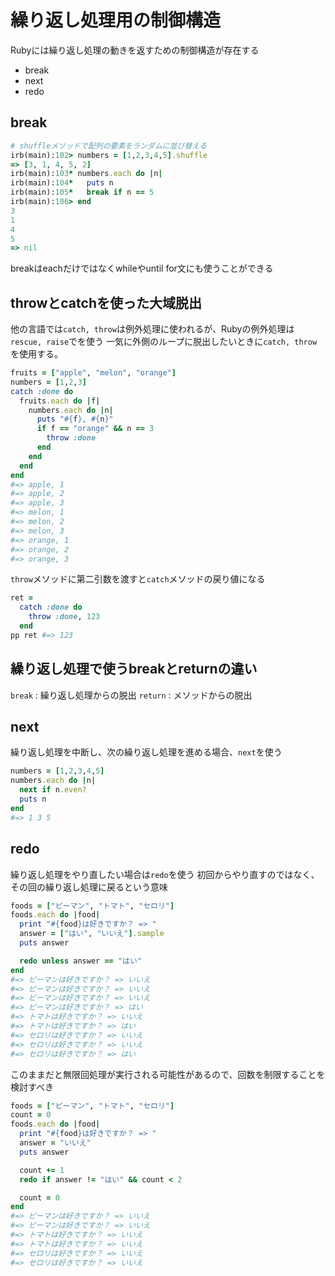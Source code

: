 # 繰り返し処理用の制御構造
Rubyには繰り返し処理の動きを返すための制御構造が存在する
- break
- next
- redo

## break
```ruby
# shuffleメソッドで配列の要素をランダムに並び替える
irb(main):102> numbers = [1,2,3,4,5].shuffle
=> [3, 1, 4, 5, 2]
irb(main):103* numbers.each do |n|
irb(main):104*   puts n
irb(main):105*   break if n == 5
irb(main):106> end
3
1
4
5
=> nil
```
breakはeachだけではなくwhileやuntil for文にも使うことができる

## throwとcatchを使った大域脱出
他の言語では`catch, throw`は例外処理に使われるが、Rubyの例外処理は`rescue, raise`でを使う
一気に外側のループに脱出したいときに`catch, throw`を使用する。
```ruby
fruits = ["apple", "melon", "orange"]
numbers = [1,2,3]
catch :done do
  fruits.each do |f|
    numbers.each do |n|
      puts "#{f}, #{n}"
      if f == "orange" && n == 3
        throw :done
      end
    end
  end
end
#=> apple, 1
#=> apple, 2
#=> apple, 3
#=> melon, 1
#=> melon, 2
#=> melon, 3
#=> orange, 1
#=> orange, 2
#=> orange, 3
```

`throw`メソッドに第二引数を渡すと`catch`メソッドの戻り値になる
```ruby
ret =
  catch :done do
    throw :done, 123
  end
pp ret #=> 123
```

## 繰り返し処理で使うbreakとreturnの違い
`break` : 繰り返し処理からの脱出
`return` : メソッドからの脱出

## next
繰り返し処理を中断し、次の繰り返し処理を進める場合、`next`を使う
```ruby
numbers = [1,2,3,4,5]
numbers.each do |n|
  next if n.even?
  puts n
end
#=> 1 3 5
```

## redo
繰り返し処理をやり直したい場合は`redo`を使う
初回からやり直すのではなく、その回の繰り返し処理に戻るという意味

```ruby
foods = ["ピーマン", "トマト", "セロリ"]
foods.each do |food|
  print "#{food}は好きですか？ => "
  answer = ["はい", "いいえ"].sample
  puts answer

  redo unless answer == "はい"
end
#=> ピーマンは好きですか？ => いいえ
#=> ピーマンは好きですか？ => いいえ
#=> ピーマンは好きですか？ => いいえ
#=> ピーマンは好きですか？ => はい
#=> トマトは好きですか？ => いいえ
#=> トマトは好きですか？ => はい
#=> セロリは好きですか？ => いいえ
#=> セロリは好きですか？ => いいえ
#=> セロリは好きですか？ => はい
```
このままだと無限回処理が実行される可能性があるので、回数を制限することを検討すべき
```ruby
foods = ["ピーマン", "トマト", "セロリ"]
count = 0
foods.each do |food|
  print "#{food}は好きですか？ => "
  answer = "いいえ"
  puts answer

  count += 1
  redo if answer != "はい" && count < 2

  count = 0
end
#=> ピーマンは好きですか？ => いいえ
#=> ピーマンは好きですか？ => いいえ
#=> トマトは好きですか？ => いいえ
#=> トマトは好きですか？ => いいえ
#=> セロリは好きですか？ => いいえ
#=> セロリは好きですか？ => いいえ
```